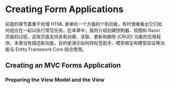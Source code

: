 # Creating Form Applications
前面的章节着重于处理 HTML 表单的一个方面的个别功能，有时很难看出它们如何组合在一起以执行常见任务。在本章中，我将介绍创建控制器、视图和 Razor 页面的过程，这些页面支持具有创建、读取、更新和删除 (CRUD) 功能的应用程序。本章没有描述新功能，目的是演示如何将标签助手、模型绑定和模型验证等功能与 Entity Framework Core 结合使用。

## Creating an MVC Forms Application
### Preparing the View Model and the View
